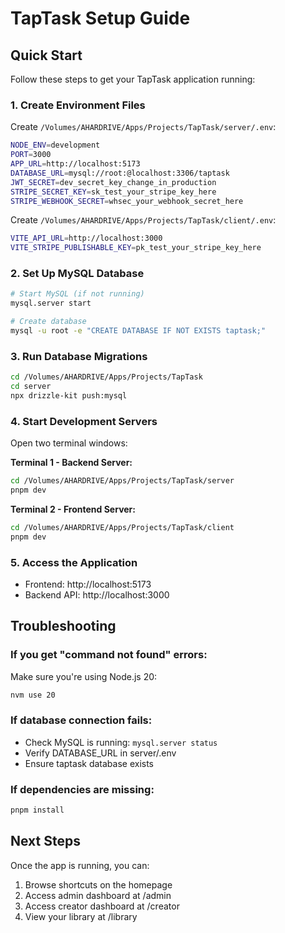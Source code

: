 # TapTask Setup Guide

## Quick Start

Follow these steps to get your TapTask application running:

### 1. Create Environment Files

Create `/Volumes/AHARDRIVE/Apps/Projects/TapTask/server/.env`:
```bash
NODE_ENV=development
PORT=3000
APP_URL=http://localhost:5173
DATABASE_URL=mysql://root:@localhost:3306/taptask
JWT_SECRET=dev_secret_key_change_in_production
STRIPE_SECRET_KEY=sk_test_your_stripe_key_here
STRIPE_WEBHOOK_SECRET=whsec_your_webhook_secret_here
```

Create `/Volumes/AHARDRIVE/Apps/Projects/TapTask/client/.env`:
```bash
VITE_API_URL=http://localhost:3000
VITE_STRIPE_PUBLISHABLE_KEY=pk_test_your_stripe_key_here
```

### 2. Set Up MySQL Database

```bash
# Start MySQL (if not running)
mysql.server start

# Create database
mysql -u root -e "CREATE DATABASE IF NOT EXISTS taptask;"
```

### 3. Run Database Migrations

```bash
cd /Volumes/AHARDRIVE/Apps/Projects/TapTask
cd server
npx drizzle-kit push:mysql
```

### 4. Start Development Servers

Open two terminal windows:

**Terminal 1 - Backend Server:**
```bash
cd /Volumes/AHARDRIVE/Apps/Projects/TapTask/server
pnpm dev
```

**Terminal 2 - Frontend Server:**
```bash
cd /Volumes/AHARDRIVE/Apps/Projects/TapTask/client
pnpm dev
```

### 5. Access the Application

- Frontend: http://localhost:5173
- Backend API: http://localhost:3000

## Troubleshooting

### If you get "command not found" errors:
Make sure you're using Node.js 20:
```bash
nvm use 20
```

### If database connection fails:
- Check MySQL is running: `mysql.server status`
- Verify DATABASE_URL in server/.env
- Ensure taptask database exists

### If dependencies are missing:
```bash
pnpm install
```

## Next Steps

Once the app is running, you can:
1. Browse shortcuts on the homepage
2. Access admin dashboard at /admin
3. Access creator dashboard at /creator
4. View your library at /library
